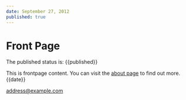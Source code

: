 ```yaml
---
date: September 27, 2012
published: true
---
```


# Front Page

The published status is: {{published}}

This is frontpage content. You can visit the [about page][1] to find out more.{{date}}

<address@example.com>


[1]:/about